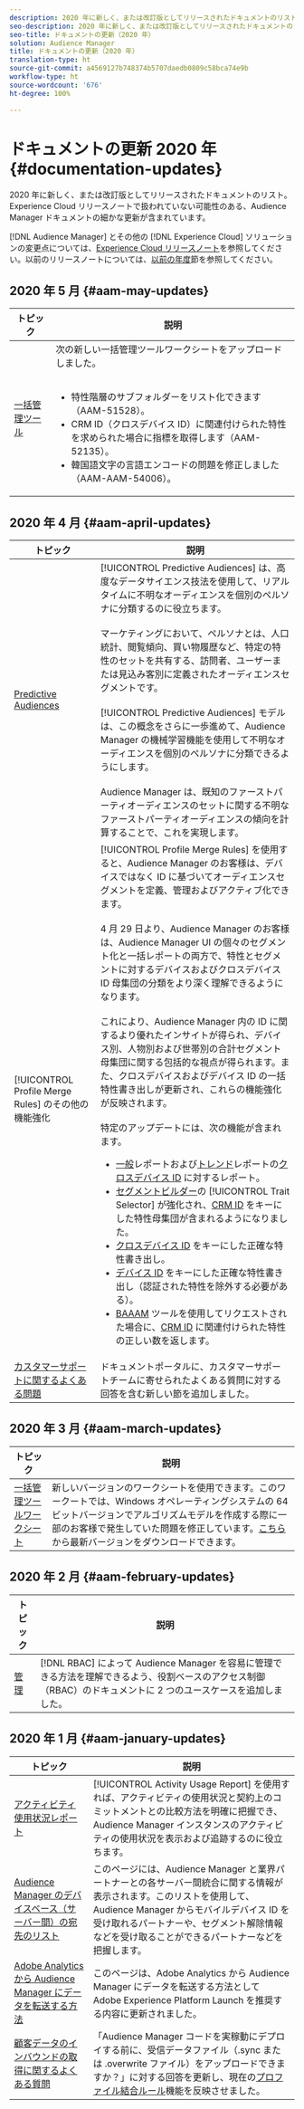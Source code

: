 ```yaml
---
description: 2020 年に新しく、または改訂版としてリリースされたドキュメントのリスト。Experience Cloud リリースノートで扱われていない可能性のある、Audience Manager ドキュメントの細かな更新が含まれています。
seo-description: 2020 年に新しく、または改訂版としてリリースされたドキュメントのリスト。Experience Cloud リリースノートで扱われていない可能性のある、Audience Manager ドキュメントの細かな更新が含まれています。
seo-title: ドキュメントの更新（2020 年）
solution: Audience Manager
title: ドキュメントの更新（2020 年）
translation-type: ht
source-git-commit: a4569127b748374b5707daedb0809c58bca74e9b
workflow-type: ht
source-wordcount: '676'
ht-degree: 100%

---
```



# ドキュメントの更新 2020 年 {#documentation-updates}

2020 年に新しく、または改訂版としてリリースされたドキュメントのリスト。Experience Cloud リリースノートで扱われていない可能性のある、Audience Manager ドキュメントの細かな更新が含まれています。

[!DNL Audience Manager] とその他の [!DNL Experience Cloud] ソリューションの変更点については、[Experience Cloud リリースノート](https://docs.adobe.com/content/help/ja-JP/release-notes/experience-cloud/current.html)を参照してください。以前のリリースノートについては、[以前の年度](../docs-updates/docs-2019.md)節を参照してください。

## 2020 年 5 月 {#aam-may-updates}

| トピック | 説明 |
|---- |----|
| [一括管理ツール](/help/using/reference/bulk-management-tools/bulk-management-intro.md) | 次の新しい一括管理ツールワークシートをアップロードしました。<br><br><ul><li>特性階層のサブフォルダーをリスト化できます（AAM-51528）。</li><li>CRM ID（クロスデバイス ID）に関連付けられた特性を求められた場合に指標を取得します（AAM-52135）。</li><li>韓国語文字の言語エンコードの問題を修正しました（AAM-AAM-54006）。</li></ul> |

## 2020 年 4 月 {#aam-april-updates}

| トピック | 説明 |
|---- |----|
| [Predictive Audiences](../features/algorithmic-models/predictive-audiences.md) | [!UICONTROL Predictive Audiences] は、高度なデータサイエンス技法を使用して、リアルタイムに不明なオーディエンスを個別のペルソナに分類するのに役立ちます。<br><br>マーケティングにおいて、ペルソナとは、人口統計、閲覧傾向、買い物履歴など、特定の特性のセットを共有する、訪問者、ユーザーまたは見込み客別に定義されたオーディエンスセグメントです。<br><br>[!UICONTROL Predictive Audiences] モデルは、この概念をさらに一歩進めて、Audience Manager の機械学習機能を使用して不明なオーディエンスを個別のペルソナに分類できるようにします。<br><br>Audience Manager は、既知のファーストパーティオーディエンスのセットに関する不明なファーストパーティオーディエンスの傾向を計算することで、これを実現します。 |
| [!UICONTROL Profile Merge Rules] のその他の機能強化 | [!UICONTROL Profile Merge Rules] を使用すると、Audience Manager のお客様は、デバイスではなく ID に基づいてオーディエンスセグメントを定義、管理およびアクティブ化できます。<br><br> 4 月 29 日より、Audience Manager のお客様は、Audience Manager UI の個々のセグメント化と一括レポートの両方で、特性とセグメントに対するデバイスおよびクロスデバイス ID 母集団の分類をより深く理解できるようになります。<br><br> これにより、Audience Manager 内の ID に関するより優れたインサイトが得られ、デバイス別、人物別および世帯別の合計セグメント母集団に関する包括的な視点が得られます。また、クロスデバイスおよびデバイス ID の一括特性書き出しが更新され、これらの機能強化が反映されます。<br><br>  特定のアップデートには、次の機能が含まれます。 <ul><li>[一般](../reporting/general-reports.md)レポートおよび[トレンド](../reporting/trend-reports.md)レポートの[クロスデバイス ID](../reference/ids-in-aam.md) に対するレポート。</li><li>[セグメントビルダー](../features/segments/segment-builder.md)の [!UICONTROL Trait Selector] が強化され、[CRM ID](../reference/ids-in-aam.md) をキーにした特性母集団が含まれるようになりました。</li><li>[クロスデバイス ID](../reference/ids-in-aam.md) をキーにした正確な特性書き出し。</li><li>[デバイス ID](../reference/ids-in-aam.md) をキーにした正確な特性書き出し（認証された特性を除外する必要がある）。</li><li>[BAAAM](../reference/bulk-management-tools/bulk-management-intro.md) ツールを使用してリクエストされた場合に、[CRM ID](../reference/ids-in-aam.md) に関連付けられた特性の正しい数を返します。</li></ul> |
| [カスタマーサポートに関するよくある問題](../support-issues/support-issues-overview.md) | ドキュメントポータルに、カスタマーサポートチームに寄せられたよくある質問に対する回答を含む新しい節を追加しました。 |

## 2020 年 3 月 {#aam-march-updates}

| トピック | 説明 |
|---- |----|
| [一括管理ツールワークシート](../reference/bulk-management-tools/bulk-management-intro.md) | 新しいバージョンのワークシートを使用できます。このワークートでは、Windows オペレーティングシステムの 64 ビットバージョンでアルゴリズムモデルを作成する際に一部のお客様で発生していた問題を修正しています。[こちら](../reference/bulk-management-tools/assets/BAAAM_V2_20200311.xlsm)から最新バージョンをダウンロードできます。 |

## 2020 年 2 月 {#aam-february-updates}

| トピック | 説明 |
|---- |----|
| [管理](../features/administration/administration-overview.md#use-cases) | [!DNL RBAC] によって Audience Manager を容易に管理できる方法を理解できるよう、役割ベースのアクセス制御（RBAC）のドキュメントに 2 つのユースケースを追加しました。 |

## 2020 年 1 月 {#aam-january-updates}

| トピック | 説明 |
|--- |----|
| [アクティビティ使用状況レポート](../features/administration/activity-usage-reporting.md) | [!UICONTROL Activity Usage Report] を使用すれば、アクティビティの使用状況と契約上のコミットメントとの比較方法を明確に把握でき、Audience Manager インスタンスのアクティビティの使用状況を表示および追跡するのに役立ちます。 |
| [Audience Manager のデバイスベース（サーバー間）の宛先のリスト](/help/using/features/destinations/device-based-destinations-list.md) | このページには、Audience Manager と業界パートナーとの各サーバー間統合に関する情報が表示されます。このリストを使用して、Audience Manager からモバイルデバイス ID を受け取れるパートナーや、セグメント解除情報などを受け取ることができるパートナーなどを把握します。 |
| [Adobe Analytics から Audience Manager にデータを転送する方法 ](../integration/integration-other-solutions/audience-management-module.md) | このページは、Adobe Analytics から Audience Manager にデータを転送する方法として Adobe Experience Platform Launch を推奨する内容に更新されました。 |
| [顧客データのインバウンドの取得に関するよくある質問](/help/using/faq/faq-inbound-data-ingestion.md) | 「Audience Manager コードを実稼動にデプロイする前に、受信データファイル（.sync または .overwrite ファイル）をアップロードできますか？」に対する回答を更新し、現在の[プロファイル結合ルール](/help/using/features/profile-merge-rules/merge-rule-targeting-options.md)機能を反映させました。 |
